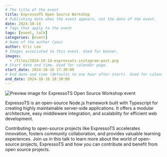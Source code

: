 ```yaml
---
# The title of the event
title: ExpressoTS Open Source Workshop
# Publishing date when the event appears, not the date of the event.
date: 2024-10-14
# Tags that apply to the event
tags: [event, talk]
categories: [event]
# Name of the author (you)
author: Eric Lee
# Images associated to this event. Used for banner.
images:
  - /files/2024-10-14-espressots-instagram-post.png
# Start date and time. Used for calendar page.
start_date: 2024-10-16 17:30:00
# End date and time (defaults to one hour after start). Used for calendar page.
end_date: 2024-10-16 18:30:00
---
```


![Preview image for ExpressoTS Open Source Workshop event](/files/2024-10-14-espressots-instagram-post.png)

ExpressoTS is an open-source Node.js framework built with Typescript for creating highly maintainable server-side applications. It offers a modular architecture, easy middleware integration, and scalability for efficient web development. 

Contributing to open-source projects like ExpressoTS accelerates innovation, fosters community collaboration, and provides valuable learning experiences. Join us in this talk to learn more about the world of open-source projects, ExpressoTS and how you can contribute and benefit from open source projects.
